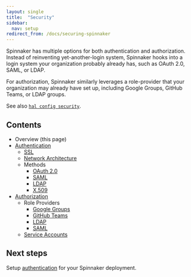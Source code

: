 ```yaml
---
layout: single
title:  "Security"
sidebar:
  nav: setup
redirect_from: /docs/securing-spinnaker
---
```


Spinnaker has multiple options for both authentication and authorization. Instead of reinventing 
yet-another-login system, Spinnaker hooks into a login system your organization probably already 
has, such as OAuth 2.0, SAML, or LDAP.

For authorization, Spinnaker similarly leverages a role-provider that your organization may already
have set up, including Google Groups, GitHub Teams, or LDAP groups.

See also [`hal config security`](/reference/halyard/commands/#hal-config-security).
 
## Contents

* Overview (this page)
* [Authentication](./authentication/)
  * [SSL](./authentication/ssl/)
  * [Network Architecture](./authentication/network-arch/)
  * Methods
    * [OAuth 2.0](./authentication/oauth/)
    * [SAML](./authentication/saml/)
    * [LDAP](./authentication/ldap/)
    * [X.509](./authentication/x509/)
* [Authorization](./authorization/)
  * Role Providers
      * [Google Groups](./authorization/google-groups/)
      * [GitHub Teams](./authorization/github-teams/)
      * [LDAP](./authorization/ldap/)
      * [SAML](./authorization/saml/)
  * [Service Accounts](./authorization/service-accounts/)


## Next steps

Setup [authentication](./authentication/) for your Spinnaker deployment.
